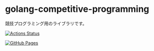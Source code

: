 # golang-competitive-programming

競技プログラミング用のライブラリです。

[![Actions Status](https://github.com/ynzwtks/golang-competitive-programming/tree/main/lib/workflows/verify/badge.svg)](https://github.com/ynzwtks/golang-competitive-programming/tree/main/lib/actions) 


 [![GitHub Pages](https://img.shields.io/static/v1?label=GitHub+Pages&message=+&color=brightgreen&logo=github)](https://ynzwtks.github.io/golang-competitive-programming/) 
